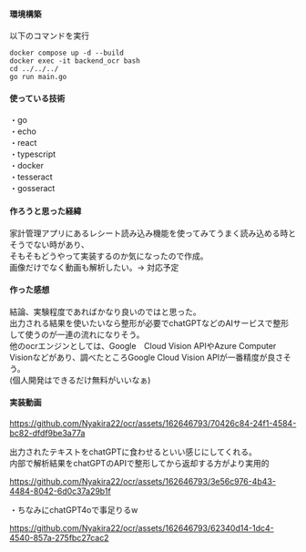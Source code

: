 

#### 環境構築  
以下のコマンドを実行  
```
docker compose up -d --build
docker exec -it backend_ocr bash
cd ../../../
go run main.go
```
    
#### 使っている技術  
・go  
・echo  
・react  
・typescript  
・docker  
・tesseract  
・gosseract  

  
#### 作ろうと思った経緯  
家計管理アプリにあるレシート読み込み機能を使ってみてうまく読み込める時とそうでない時があり、  
そもそもどうやって実装するのか気になったので作成。  
画像だけでなく動画も解析したい。→ 対応予定  

  
#### 作った感想  
結論、実験程度であればかなり良いのではと思った。  
出力される結果を使いたいなら整形が必要でchatGPTなどのAIサービスで整形して使うのが一連の流れになりそう。  
他のocrエンジンとしては、Google　Cloud Vision APIやAzure Computer Visionなどがあり、調べたところGoogle Cloud Vision APIが一番精度が良さそう。  
(個人開発はできるだけ無料がいいなぁ)  

  
#### 実装動画


https://github.com/Nyakira22/ocr/assets/162646793/70426c84-24f1-4584-bc82-dfdf9be3a77a


  
出力されたテキストをchatGPTに食わせるといい感じにしてくれる。  
内部で解析結果をchatGPTのAPIで整形してから返却する方がより実用的  



https://github.com/Nyakira22/ocr/assets/162646793/3e56c976-4b43-4484-8042-6d0c37a29b1f

・ちなみにchatGPT4oで事足りるw  



https://github.com/Nyakira22/ocr/assets/162646793/62340d14-1dc4-4540-857a-275fbc27cac2

